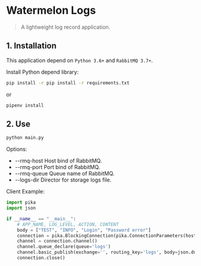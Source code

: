 # Watermelon Logs

> A lightweight log record application.

## 1. Installation

This application depend on `Python 3.6+` and `RabbitMQ 3.7+`. 

Install Python depend library:

```bash
pip install -r pip install -r requirements.txt
```
or 

```bash
pipenv install
```

## 2. Use

```bash
python main.py
```

Options:

-  --rmq-host Host bind of RabbitMQ.
-  --rmq-port Port bind of RabbitMQ.
-  --rmq-queue Queue name of RabbitMQ.
-  --logs-dir Director for storage logs file.

Client Example:

```python
import pika
import json

if __name__ == "__main__":
    # APP_NAME, LOG_LEVEL, ACTION, CONTENT
    body = ["TEST", "INFO", "Login", "Password error"]
    connection = pika.BlockingConnection(pika.ConnectionParameters(host='localhost'))
    channel = connection.channel()
    channel.queue_declare(queue='logs')
    channel.basic_publish(exchange='', routing_key='logs', body=json.dumps(body, ensure_ascii=False))
    connection.close()
```